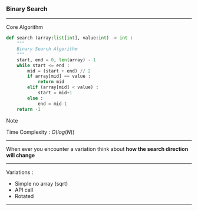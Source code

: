 ### Binary Search

---
Core Algorithm

```python
def search (array:list[int], value:int) -> int :
	"""
	Binary Search Algorithm 
	"""
	start, end = 0, len(array) - 1
	while start <= end :
		mid = (start + end) // 2
		if array[mid] == value :
			return mid
		elif (array[mid] < value) :
			start = mid+1
		else :
			end = mid-1
	return -1 
```

>[!Note]
Time Complexity : $O(log(N))$ 

---
When ever you encounter a variation think about **how the search direction will change** 

---
Variations :  
- Simple no array (sqrt)
- API call
- Rotated

---